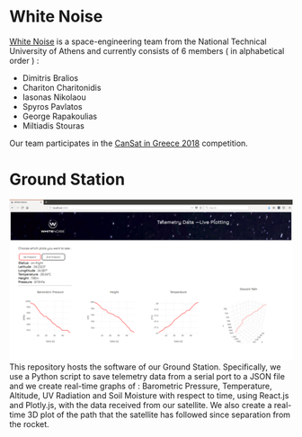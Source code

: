 # White Noise
[White Noise](https://www.facebook.com/WhiteNoiseGRE/) is a space-engineering team from the National Technical University of Athens and currently consists of 6 members ( in alphabetical order ) :

 - Dimitris Bralios
 - Chariton Charitonidis
 - Iasonas Nikolaou
 - Spyros Pavlatos
 - George Rapakoulias
 - Miltiadis Stouras

Our team participates in the [CanSat in Greece 2018](https://cansat.gr/) competition.

# Ground Station
![alt text](demo.png)
This repository hosts the software of our Ground Station. Specifically, we use a Python script to save telemetry data from a serial port to a JSON file and we create real-time graphs of : Barometric Pressure, Temperature, Altitude, UV Radiation and Soil Moisture with respect to time, using React.js and Plotly.js, with the data received from our satellite. We also create a real-time 3D plot of the path that the satellite has followed since separation from the rocket.
